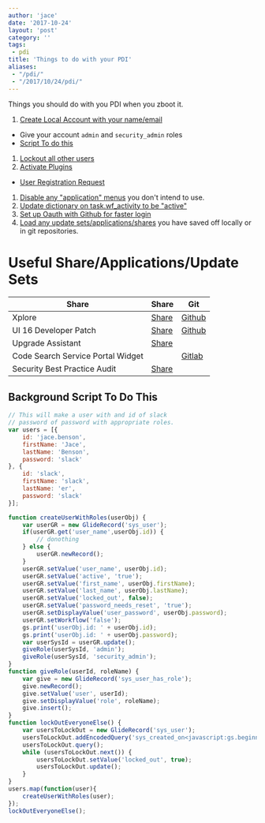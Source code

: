 ```yaml
---
author: 'jace'
date: '2017-10-24'
layout: 'post'
category: ''
tags:
 - pdi
title: 'Things to do with your PDI'
aliases:
 - "/pdi/"
 - "/2017/10/24/pdi/"
---
```

Things you should do with you PDI when you zboot it.

<!--more-->

1. [Create Local Account with your name/email](https://.service-now.com/nav_to.do?uri=%2Fsys_user_list.do)
  - Give your account `admin` and `security_admin` roles
  - [Script To do this](#background-script-to-do-this)
1. [Lockout all other users](https://.service-now.com/nav_to.do?uri=%2Fsys_user_list.do)
1. [Activate Plugins](https://.service-now.com/nav_to.do?uri=%2Fv_plugin_list.do)
  - [User Registration Request](https://.service-now.com/v_plugin.do?sys_id=com.snc.user_registration)
1. [Disable any "application" menus](https://.service-now.com/nav_to.do?uri=%2Fsys_app_application_list.do) you don't intend to use.
1. [Update dictionary on task.wf_activity to be "active"](https://.service-now.com/nav_to.do?uri=%2Fsys_dictionary_list.do%3Fsysparm_query%3Dname%253Dtask%255Eelement%253Dwf_activity)
1. [Set up Oauth with Github for faster login](https://community.servicenow.com/community/develop/developer-relations/blog/2017/03/10/live-coding-happy-hour-recap-for-march-10-2017-oauth-part-3-github-api-and-one-token-per-user)
1. [Load any update sets/applications/shares](https://.service-now.com/nav_to.do?uri=%2Fsys_remote_update_set_list.do) you have saved off locally or in git repositories.

# Useful Share/Applications/Update Sets

| Share                             | Share                                                                                                                           | Git                          |
| --------------------------------- | ------------------------------------------------------------------------------------------------------------------------------- | ---------------------------------------------------------------------------------- |
| Xplore                            | [Share](https://developer.servicenow.com/app.do#!/share/contents/9650888_xplore_developer_toolkit?v=4.05&t=PRODUCT_DETAILS)     | [Github](https://github.com/thewhitespace/Xplore/)                                 |
| UI 16 Developer Patch             | [Share](https://developer.servicenow.com/app.do#!/share/contents/9650888_ui16_developer_patch?v=2.04&t=PRODUCT_DETAILS)         | [Github](https://github.com/thewhitespace/UI16-Developer-Patch/)                   |
| Upgrade Assistant                 | [Share](https://developer.servicenow.com/app.do#!/share/contents/2574393_ws_upgrade_assistant?v=2&t=PRODUCT_DETAILS)            |                                                                                    |
| Code Search Service Portal Widget |                                                                                                                                 | [Gitlab](https://gitlab.com/jacebenson/servicenow-codesearch/blob/docs/README.md)  |
| Security Best Practice Audit      | [Share](https://developer.servicenow.com/app.do#!/share/contents/7852853_security_best_practice_audit?v=3.03&t=PRODUCT_DETAILS) |                                                                                    |

## Background Script To Do This

```js
// This will make a user with and id of slack
// password of password with appropriate roles.
var users = [{
    id: 'jace.benson',
    firstName: 'Jace',
    lastName: 'Benson',
    password: 'slack'
}, {
    id: 'slack',
    firstName: 'slack',
    lastName: 'er',
    password: 'slack'
}];

function createUserWithRoles(userObj) {
    var userGR = new GlideRecord('sys_user');
    if(userGR.get('user_name',userObj.id)) {
        // donothing
    } else {
        userGR.newRecord();
    }
    userGR.setValue('user_name', userObj.id);
    userGR.setValue('active', 'true');
    userGR.setValue('first_name', userObj.firstName);
    userGR.setValue('last_name', userObj.lastName);
    userGR.setValue('locked_out', false);
    userGR.setValue('password_needs_reset', 'true');
    userGR.setDisplayValue('user_password', userObj.password);
    userGR.setWorkflow('false');
    gs.print('userObj.id: ' + userObj.id);
    gs.print('userObj.id: ' + userObj.password);
    var userSysId = userGR.update();
    giveRole(userSysId, 'admin');
    giveRole(userSysId, 'security_admin');
}
function giveRole(userId, roleName) {
    var give = new GlideRecord('sys_user_has_role');
    give.newRecord();
    give.setValue('user', userId);
    give.setDisplayValue('role', roleName);
    give.insert();
}
function lockOutEveryoneElse() {
    var usersToLockOut = new GlideRecord('sys_user');
    usersToLockOut.addEncodedQuery('sys_created_on<javascript:gs.beginningOfToday()');
    usersToLockOut.query();
    while (usersToLockOut.next()) {
        usersToLockOut.setValue('locked_out', true);
        usersToLockOut.update();
    }
}
users.map(function(user){
    createUserWithRoles(user);
});
lockOutEveryoneElse();
```
